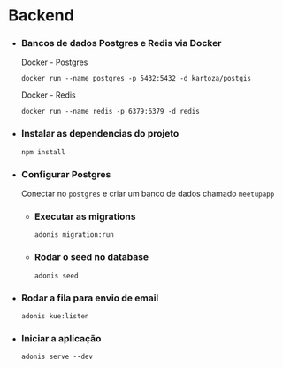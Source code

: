 # Backend

- ### Bancos de dados Postgres e Redis via Docker

  Docker - Postgres

  ```
  docker run --name postgres -p 5432:5432 -d kartoza/postgis
  ```

  Docker - Redis

  ```
  docker run --name redis -p 6379:6379 -d redis
  ```

- ### Instalar as dependencias do projeto

  ```
  npm install
  ```

- ### Configurar Postgres

  Conectar no `postgres` e criar um banco de dados chamado `meetupapp`

  - ### Executar as migrations

    ```
    adonis migration:run
    ```

  - ### Rodar o seed no database

    ```
    adonis seed
    ```

- ### Rodar a fila para envio de email

  ```
  adonis kue:listen
  ```

- ### Iniciar a aplicação

  ```
  adonis serve --dev
  ```
